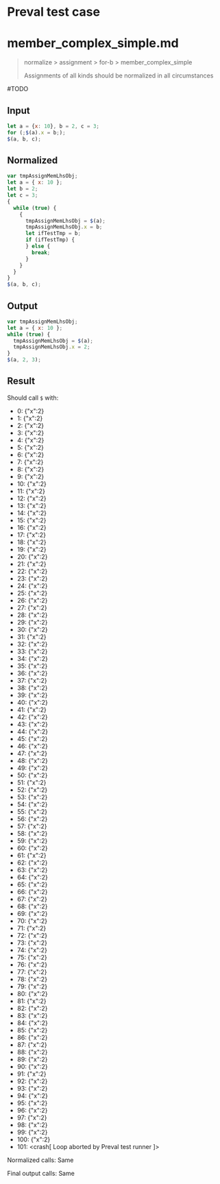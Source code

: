 # Preval test case

# member_complex_simple.md

> normalize > assignment > for-b > member_complex_simple
>
> Assignments of all kinds should be normalized in all circumstances

#TODO

## Input

`````js filename=intro
let a = {x: 10}, b = 2, c = 3;
for (;$(a).x = b;);
$(a, b, c);
`````

## Normalized

`````js filename=intro
var tmpAssignMemLhsObj;
let a = { x: 10 };
let b = 2;
let c = 3;
{
  while (true) {
    {
      tmpAssignMemLhsObj = $(a);
      tmpAssignMemLhsObj.x = b;
      let ifTestTmp = b;
      if (ifTestTmp) {
      } else {
        break;
      }
    }
  }
}
$(a, b, c);
`````

## Output

`````js filename=intro
var tmpAssignMemLhsObj;
let a = { x: 10 };
while (true) {
  tmpAssignMemLhsObj = $(a);
  tmpAssignMemLhsObj.x = 2;
}
$(a, 2, 3);
`````

## Result

Should call `$` with:
 - 0: {"x":2}
 - 1: {"x":2}
 - 2: {"x":2}
 - 3: {"x":2}
 - 4: {"x":2}
 - 5: {"x":2}
 - 6: {"x":2}
 - 7: {"x":2}
 - 8: {"x":2}
 - 9: {"x":2}
 - 10: {"x":2}
 - 11: {"x":2}
 - 12: {"x":2}
 - 13: {"x":2}
 - 14: {"x":2}
 - 15: {"x":2}
 - 16: {"x":2}
 - 17: {"x":2}
 - 18: {"x":2}
 - 19: {"x":2}
 - 20: {"x":2}
 - 21: {"x":2}
 - 22: {"x":2}
 - 23: {"x":2}
 - 24: {"x":2}
 - 25: {"x":2}
 - 26: {"x":2}
 - 27: {"x":2}
 - 28: {"x":2}
 - 29: {"x":2}
 - 30: {"x":2}
 - 31: {"x":2}
 - 32: {"x":2}
 - 33: {"x":2}
 - 34: {"x":2}
 - 35: {"x":2}
 - 36: {"x":2}
 - 37: {"x":2}
 - 38: {"x":2}
 - 39: {"x":2}
 - 40: {"x":2}
 - 41: {"x":2}
 - 42: {"x":2}
 - 43: {"x":2}
 - 44: {"x":2}
 - 45: {"x":2}
 - 46: {"x":2}
 - 47: {"x":2}
 - 48: {"x":2}
 - 49: {"x":2}
 - 50: {"x":2}
 - 51: {"x":2}
 - 52: {"x":2}
 - 53: {"x":2}
 - 54: {"x":2}
 - 55: {"x":2}
 - 56: {"x":2}
 - 57: {"x":2}
 - 58: {"x":2}
 - 59: {"x":2}
 - 60: {"x":2}
 - 61: {"x":2}
 - 62: {"x":2}
 - 63: {"x":2}
 - 64: {"x":2}
 - 65: {"x":2}
 - 66: {"x":2}
 - 67: {"x":2}
 - 68: {"x":2}
 - 69: {"x":2}
 - 70: {"x":2}
 - 71: {"x":2}
 - 72: {"x":2}
 - 73: {"x":2}
 - 74: {"x":2}
 - 75: {"x":2}
 - 76: {"x":2}
 - 77: {"x":2}
 - 78: {"x":2}
 - 79: {"x":2}
 - 80: {"x":2}
 - 81: {"x":2}
 - 82: {"x":2}
 - 83: {"x":2}
 - 84: {"x":2}
 - 85: {"x":2}
 - 86: {"x":2}
 - 87: {"x":2}
 - 88: {"x":2}
 - 89: {"x":2}
 - 90: {"x":2}
 - 91: {"x":2}
 - 92: {"x":2}
 - 93: {"x":2}
 - 94: {"x":2}
 - 95: {"x":2}
 - 96: {"x":2}
 - 97: {"x":2}
 - 98: {"x":2}
 - 99: {"x":2}
 - 100: {"x":2}
 - 101: <crash[ Loop aborted by Preval test runner ]>

Normalized calls: Same

Final output calls: Same

